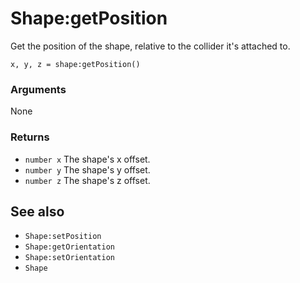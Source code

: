 <!--
category: reference
-->

Shape:getPosition
===

Get the position of the shape, relative to the collider it's attached to.

    x, y, z = shape:getPosition()

### Arguments

None

### Returns

- `number x` The shape's x offset.
- `number y` The shape's y offset.
- `number z` The shape's z offset.

See also
---

- `Shape:setPosition`
- `Shape:getOrientation`
- `Shape:setOrientation`
- `Shape`
